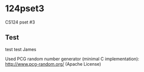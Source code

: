 # 124pset3
CS124 pset #3


## Test
test
test James


Used PCG random number generator (minimal C implementation): 
http://www.pcg-random.org/
(Apache License)
